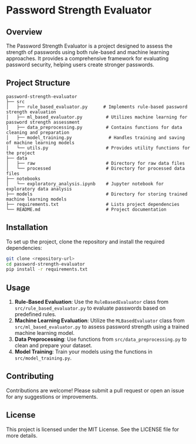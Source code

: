 # Password Strength Evaluator

## Overview
The Password Strength Evaluator is a project designed to assess the strength of passwords using both rule-based and machine learning approaches. It provides a comprehensive framework for evaluating password security, helping users create stronger passwords.

## Project Structure
```
password-strength-evaluator
├── src
│   ├── rule_based_evaluator.py      # Implements rule-based password strength evaluation
│   ├── ml_based_evaluator.py         # Utilizes machine learning for password strength assessment
│   ├── data_preprocessing.py         # Contains functions for data cleaning and preparation
│   ├── model_training.py              # Handles training and saving of machine learning models
│   └── utils.py                      # Provides utility functions for the project
├── data
│   ├── raw                           # Directory for raw data files
│   └── processed                     # Directory for processed data files
├── notebooks
│   └── exploratory_analysis.ipynb    # Jupyter notebook for exploratory data analysis
├── models                            # Directory for storing trained machine learning models
├── requirements.txt                  # Lists project dependencies
└── README.md                         # Project documentation
```

## Installation
To set up the project, clone the repository and install the required dependencies:

```bash
git clone <repository-url>
cd password-strength-evaluator
pip install -r requirements.txt
```

## Usage
1. **Rule-Based Evaluation**: Use the `RuleBasedEvaluator` class from `src/rule_based_evaluator.py` to evaluate passwords based on predefined rules.
2. **Machine Learning Evaluation**: Utilize the `MLBasedEvaluator` class from `src/ml_based_evaluator.py` to assess password strength using a trained machine learning model.
3. **Data Preprocessing**: Use functions from `src/data_preprocessing.py` to clean and prepare your dataset.
4. **Model Training**: Train your models using the functions in `src/model_training.py`.

## Contributing
Contributions are welcome! Please submit a pull request or open an issue for any suggestions or improvements.

## License
This project is licensed under the MIT License. See the LICENSE file for more details.